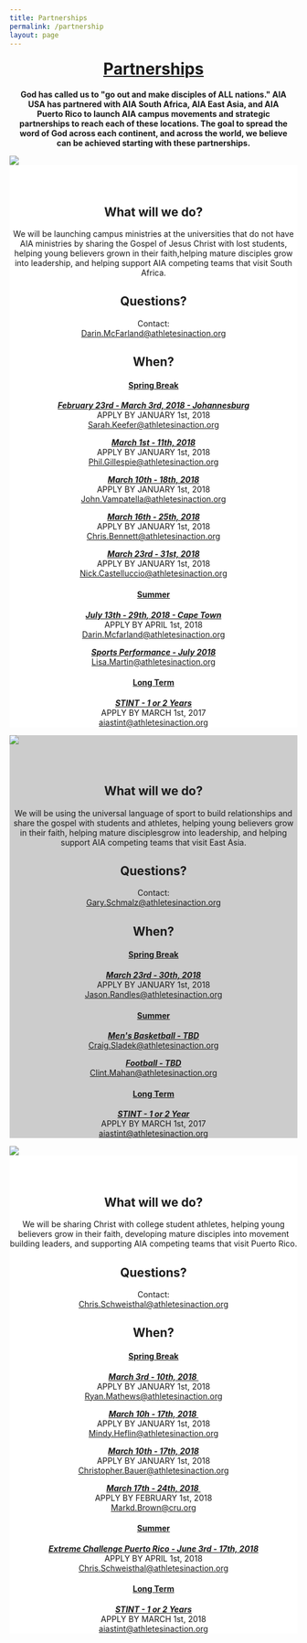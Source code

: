 ```yaml
---
title: Partnerships
permalink: /partnership
layout: page
---
```

<h1 style="text-align: center;margin-top: 20px;text-decoration: underline;">Partnerships</h1>

<p class="container" style="text-align: center;font-weight: bold;padding-left: 10px;padding-right: 10px;">God has called us to "go out and make disciples of ALL nations." AIA USA has partnered with AIA South Africa, AIA East Asia, and AIA Puerto Rico to launch AIA campus movements and strategic partnerships to reach each of these locations. The goal to spread the word of God across each continent, and across the world, we believe can be achieved starting with these partnerships.</p>
<div class="container"><!-- South Africa Start -->
<div class="col-md-4"><img class="partnerImgs" src="/uploads/opportunities/partnerships/Postcards%20V3.jpg" align="middle" style="display: block; margin-left: auto; margin-right: auto;">
<div style="padding-top: 15px; background: white;">
<h2 style="text-align: center;"><strong><br>What will we do?</strong></h2>
<p style="text-align: center;">We will be launching campus ministries at the universities that do not have AIA ministries by sharing the Gospel of Jesus Christ with lost students, helping young believers grown in their faith,helping mature disciples grow into leadership, and helping support AIA competing teams that visit South Africa.</p>
<h2 style="text-align: center;"><strong> Questions? </strong></h2>
<p style="text-align: center;">Contact:<a href="mailto:darin.mcfarland@athletesinaction.org" target="_blank"><br>Darin.McFarland@athletesinaction.org</a></p>
<h2 style="text-align: center;"><strong>When?</strong></h2>
<h4 style="text-align: center; text-decoration: underline;"><strong>Spring Break</strong></h4>
<p style="text-align: center;"><a href="http://goaia.org/opportunity/springbreak"><strong><em>February 23rd - March 3rd, 2018 - Johannesburg</em></strong> </a> <br> APPLY BY JANUARY 1st, 2018 <br><a href="mailto:sarah.keefer@athletesinaction.org" target="_blank">Sarah.Keefer@athletesinaction.org</a></p>
<p style="text-align: center;"><a href="http://goaia.org/opportunity/springbreak"><strong><em>March 1st - 11th, 2018</em></strong></a> <br> APPLY BY JANUARY 1st, 2018 <br><a href="mailto:phil.gillespie@athletesinaction.org" target="_blank"> Phil.Gillespie@athletesinaction.org</a></p>
<p style="text-align: center;"><a href="http://goaia.org/opportunity/springbreak"><strong><em>March 10th - 18th, 2018</em></strong></a> <br> APPLY BY JANUARY 1st, 2018 <br><a href="mailto:john.vampatella@athletesinaction.org" target="_blank"> John.Vampatella@athletesinaction.org</a></p>
<p style="text-align: center;"><a href="http://goaia.org/opportunity/springbreak"><strong><em>March 16th - 25th, 2018</em></strong></a> <br> APPLY BY JANUARY 1st, 2018 <br><a href="mailto:chris.bennett@athletesinaction.org" target="_blank"> Chris.Bennett@athletesinaction.org</a></p>
<p style="text-align: center;"><a href="http://goaia.org/opportunity/springbreak"><strong><em>March 23rd - 31st, 2018</em></strong></a> <br> APPLY BY JANUARY 1st, 2018 <br><a href="mailto:nick.castelluccio@athletesinaction.org" target="_blank"> Nick.Castelluccio@athletesinaction.org</a></p>
<h4 style="text-align: center; text-decoration: underline;"><strong>Summer</strong></h4>
<p style="text-align: center;"><a href="http://goaia.org/track"><strong><em>July 13th - 29th, 2018 - Cape Town</em></strong></a> <br> APPLY BY APRIL 1st, 2018 <br><a href="mailto:darin.mcfarland@athletesinaction.org" target="_blank"> Darin.Mcfarland@athletesinaction.org</a></p>
<p style="text-align: center;"><em><a href="&quot;http://aiasportsperformance.org/get-involved/camps/"><strong>Sports Performance - July 2018</strong> </a></em><br> <a href="mailto:lisa.martin@athletesinaction.org" target="_blank">Lisa.Martin@athletesinaction.org</a></p>
<h4 style="text-align: center; text-decoration: underline;"><strong>Long Term</strong></h4>
<p style="text-align: center;"><em><a href="http://goaia.org/careers/stint"><strong>STINT - 1 or 2 Years</strong></a> </em><br> APPLY BY MARCH 1st, 2017 <br><a href="mailto:aiastint@athletesinaction.org" target="_blank">aiastint@athletesinaction.org </a></p>
</div>
</div>
<!-- South Africa End -->
<p></p>
<!-- East Asia Start -->
<div class="col-md-4" style="background: #ccc;"><img class="partnerImgs" src="/uploads/opportunities/partnerships/Postcards%20V35.jpg" style="display: block; margin-left: auto; margin-right: auto;">
<div style="padding-top: 15px;">
<h2 style="text-align: center;"><strong><br>What will we do?</strong></h2>
<p style="text-align: center;">We will be using the universal language of sport to build relationships and share the gospel with students and athletes, helping young believers grow in their faith, helping mature disciplesgrow into leadership, and helping support AIA competing teams that visit East Asia.</p>
<h2 style="text-align: center;"><strong> Questions? </strong></h2>
<p style="text-align: center;">Contact:<a href="mailto:gary.schmalz@athletesinaction.org" target="_blank"><br>Gary.Schmalz@athletesinaction.org</a></p>
<h2 style="text-align: center;"><strong>When?</strong></h2>
<h4 style="text-align: center; text-decoration: underline;"><strong>Spring Break</strong></h4>
<p style="text-align: center;"><a href="http://goaia.org/opportunity/springbreak"><strong><em>March 23rd - 30th, 2018</em></strong></a> <br> APPLY BY JANUARY 1st, 2018 <br><a href="mailto:jason.randles@athletesinaction.org" target="_blank"> Jason.Randles@athletesinaction.org</a></p>
<h4 style="text-align: center; text-decoration: underline;"><strong>Summer</strong></h4>
<p style="text-align: center;"><em><a href="&quot;http://goaia.org/basketball"><strong>Men's Basketball - TBD</strong></a> </em><br> <a href="mailto:craig.sladek@athletesinaction.org" target="_blank">Craig.Sladek@athletesinaction.org</a></p>
<p style="text-align: center;"><em><a href="http://goaia.org/football"><strong>Football - TBD</strong></a> </em><br> <a href="mailto:clint,mahan@athletesinaction.org" target="_blank">Clint.Mahan@athletesinaction.org</a></p>
<h4 style="text-align: center; text-decoration: underline;"><strong>Long Term</strong></h4>
<p style="text-align: center;"><em><a href="http://goaia.org/careers/stint"><strong>STINT - 1 or 2 Year</strong></a> </em><br> APPLY BY MARCH 1st, 2017 <br><a href="mailto:aiastint@athletesinaction.org" target="_blank"> aiastint@athletesinaction.org </a></p>
</div>
</div>
<!-- East Asia End -->
<p></p>
<!-- Puerto Rico Start -->
<div class="col-md-4"><img class="partnerImgs" src="/uploads/opportunities/partnerships/Postcards%20V33.jpg" style="display: block; margin-left: auto; margin-right: auto;">
<div style="padding-top: 15px; background: white;">
<h2 style="text-align: center;"><strong><br>What will we do?</strong></h2>
<p style="text-align: center;">We will be sharing Christ with college student athletes, helping young believers grow in their faith, developing mature disciples into movement building leaders, and supporting AIA competing teams that visit Puerto Rico.</p>
<h2 style="text-align: center;"><strong> Questions? </strong></h2>
<p style="text-align: center;">Contact:<a href="mailto:chris.schweisthal@athletesinaction.org" target="_blank"><br>Chris.Schweisthal@athletesinaction.org</a></p>
<h2 style="text-align: center;"><strong>When?</strong></h2>
<h4 style="text-align: center; text-decoration: underline;"><strong>Spring Break</strong></h4>
<p style="text-align: center;"><a href="http://goaia.org/opportunity/springbreak"><strong><em>March 3rd - 10th, 2018&nbsp;</em></strong></a> <br> APPLY BY JANUARY 1st, 2018 <br><a href="mailto:ryan.mathews@athletesinaction.org" target="_blank">Ryan.Mathews@athletesinaction.org</a></p>
<p style="text-align: center;"><a href="http://goaia.org/opportunity/springbreak"><strong><em>March 10h - 17th, 2018&nbsp;</em></strong></a> <br> APPLY BY JANUARY 1st, 2018 <br><a href="mailto:midy.heflin@athleltesinaction.org" target="_blank">Mindy.Heflin@athletesinaction.org</a></p>
<p style="text-align: center;"><a href="http://goaia.org/opportunity/springbreak"><strong><em>March 10th - 17th, 2018</em></strong> </a><br> APPLY BY JANUARY 1st, 2018 <br><a href="mailto:chris.bauer@athletesinaction.org" target="_blank"> Christopher.Bauer@athletesinaction.org</a></p>
<p style="text-align: center;"><a href="http://goaia.org/opportunity/springbreak"><strong><em>March 17th - 24th, 2018&nbsp;</em></strong></a> <br> APPLY BY FEBRUARY 1st, 2018 <br><a href="mailto:markd.brown@cru.org" target="_blank">Markd.Brown@cru.org</a></p>
<h4 style="text-align: center; text-decoration: underline;"><strong>Summer</strong></h4>
<p style="text-align: center;"><a href="#"><strong><em>Extreme Challenge Puerto Rico -&nbsp;June 3rd - 17th, 2018</em></strong></a> <br> APPLY BY APRIL 1st, 2018 <br><a href="mailto:chris.schweisthal@athletesinaction.org" target="_blank">Chris.Schweisthal@athletesinaction.org</a></p>
<h4 style="text-align: center; text-decoration: underline;"><strong>Long Term</strong></h4>
<p style="text-align: center;"><em><a href="http://goaia.org/careers/stint"><strong>STINT - 1 or 2 Years</strong></a></em> <br> APPLY BY MARCH 1st, 2018 <br><a href="mailto:aiastint@athletesinaction.org" target="_blank"> aiastint@athletesinaction.org </a></p>
</div>
</div>
<!-- Puerto Rico End -->
</div>
